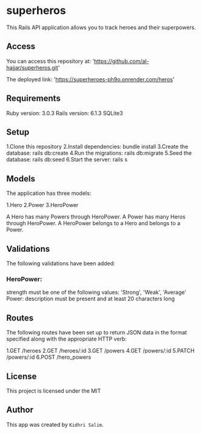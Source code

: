 # superheros

This Rails API application allows you to track heroes and their superpowers.

## Access
You can access this repository at:
    'https://github.com/al-hajjar/superheros.git'

The deployed link:
    'https://superheroes-ph9o.onrender.com/heros'

## Requirements
Ruby version: 3.0.3
Rails version: 6.1.3
SQLite3

## Setup
1.Clone this repository
2.Install dependencies: bundle install
3.Create the database: rails db:create
4.Run the migrations: rails db:migrate
5.Seed the database: rails db:seed
6.Start the server: rails s

## Models
The application has three models:

1.Hero
2.Power
3.HeroPower

A Hero has many Powers through HeroPower.
A Power has many Heros through HeroPower.
A HeroPower belongs to a Hero and belongs to a Power.

## Validations
The following validations have been added:

### HeroPower:
strength must be one of the following values: 'Strong', 'Weak', 'Average'
Power:
description must be present and at least 20 characters long

## Routes
The following routes have been set up to return JSON data in the format specified along with the appropriate HTTP verb:

1.GET /heroes
2.GET /heroes/:id
3.GET /powers
4.GET /powers/:id
5.PATCH /powers/:id
6.POST /hero_powers

## License
This project is licensed under the MIT

## Author
This app was created by `Kidhri Salim`.
